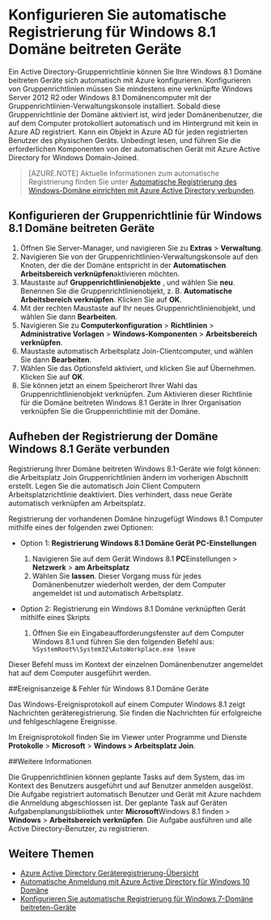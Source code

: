<properties
    pageTitle="Automatische Registrierung für Windows 8.1 Domäne beitreten Geräte konfigurieren | Microsoft Azure"
    description=" Schritte zum Konfigurieren von Gruppenrichtlinien für Windows 8.1 Domäne Geräte automatisch mit Azure registrieren. "
    services="active-directory"
    documentationCenter=""
    authors="femila"
    manager="swadhwa"
    editor=""/>

<tags
    ms.service="active-directory"
    ms.workload="identity"
    ms.tgt_pltfrm="na"
    ms.devlang="na"
    ms.topic="article"
    ms.date="09/21/2016"
    ms.author="Markvi"/>

# <a name="configure-automatic-device-registration-for-windows-81-domain-joined-devices"></a>Konfigurieren Sie automatische Registrierung für Windows 8.1 Domäne beitreten Geräte

Ein Active Directory-Gruppenrichtlinie können Sie Ihre Windows 8.1 Domäne beitreten Geräte sich automatisch mit Azure konfigurieren. Konfigurieren von Gruppenrichtlinien müssen Sie mindestens eine verknüpfte Windows Server 2012 R2 oder Windows 8.1 Domänencomputer mit der Gruppenrichtlinien-Verwaltungskonsole installiert. Sobald diese Gruppenrichtlinie der Domäne aktiviert ist, wird jeder Domänenbenutzer, die auf dem Computer protokolliert automatisch und im Hintergrund mit kein in Azure AD registriert. Kann ein Objekt in Azure AD für jeden registrierten Benutzer des physischen Geräts. Unbedingt lesen, und führen Sie die erforderlichen Komponenten von der automatischen Gerät mit Azure Active Directory for Windows Domain-Joined.

>[AZURE.NOTE]
 Aktuelle Informationen zum automatische Registrierung finden Sie unter [Automatische Registrierung des Windows-Domäne einrichten mit Azure Active Directory verbunden](active-directory-conditional-access-automatic-device-registration-setup.md).



## <a name="configure-the-group-policy-for-your-windows-81-domain-joined-devices"></a>Konfigurieren der Gruppenrichtlinie für Windows 8.1 Domäne beitreten Geräte

1. Öffnen Sie Server-Manager, und navigieren Sie zu **Extras** > **Verwaltung**.
2. Navigieren Sie von der Gruppenrichtlinien-Verwaltungskonsole auf den Knoten, der die der Domäne entspricht in der **Automatischen Arbeitsbereich verknüpfen**aktivieren möchten.
3. Maustaste auf **Gruppenrichtlinienobjekte** , und wählen Sie **neu**. Benennen Sie die Gruppenrichtlinienobjekt, z. B. **Automatische Arbeitsbereich verknüpfen**. Klicken Sie auf **OK**.
4. Mit der rechten Maustaste auf Ihr neues Gruppenrichtlinienobjekt, und wählen Sie dann **Bearbeiten**.
5. Navigieren Sie zu **Computerkonfiguration** > **Richtlinien** > **Administrative Vorlagen** > **Windows-Komponenten** > **Arbeitsbereich verknüpfen**.
6. Maustaste automatisch Arbeitsplatz Join-Clientcomputer, und wählen Sie dann **Bearbeiten**.
7. Wählen Sie das Optionsfeld aktiviert, und klicken Sie auf Übernehmen. Klicken Sie auf **OK**.
8. Sie können jetzt an einem Speicherort Ihrer Wahl das Gruppenrichtlinienobjekt verknüpfen. Zum Aktivieren dieser Richtlinie für die Domäne beitreten Windows 8.1 Geräte in Ihrer Organisation verknüpfen Sie die Gruppenrichtlinie mit der Domäne.

## <a name="unregistering-your-windows-81-domain-joined-devices"></a>Aufheben der Registrierung der Domäne Windows 8.1 Geräte verbunden

Registrierung Ihrer Domäne beitreten Windows 8.1-Geräte wie folgt können: die Arbeitsplatz Join Gruppenrichtlinien ändern im vorherigen Abschnitt erstellt. Legen Sie die automatisch Join Client Computern Arbeitsplatzrichtlinie deaktiviert. Dies verhindert, dass neue Geräte automatisch verknüpfen am Arbeitsplatz.

Registrierung der vorhandenen Domäne hinzugefügt Windows 8.1 Computer mithilfe eines der folgenden zwei Optionen:

* Option 1: **Registrierung Windows 8.1 Domäne Gerät PC-Einstellungen**
  1. Navigieren Sie auf dem Gerät Windows 8.1 **PC**Einstellungen > **Netzwerk** > **am Arbeitsplatz**
  2. Wählen Sie **lassen**.
Dieser Vorgang muss für jedes Domänenbenutzer wiederholt werden, der dem Computer angemeldet ist und automatisch Arbeitsplatz.

* Option 2: Registrierung ein Windows 8.1 Domäne verknüpften Gerät mithilfe eines Skripts
    1. Öffnen Sie ein Eingabeaufforderungsfenster auf dem Computer Windows 8.1 und führen Sie den folgenden Befehl aus:` %SystemRoot%\System32\AutoWorkplace.exe leave`
   
Dieser Befehl muss im Kontext der einzelnen Domänenbenutzer angemeldet hat auf dem Computer ausgeführt werden.

##<a name="event-viewer--errors-for-windows-81-domain-joined-devices"></a>Ereignisanzeige & Fehler für Windows 8.1 Domäne Geräte

Das Windows-Ereignisprotokoll auf einem Computer Windows 8.1 zeigt Nachrichten geräteregistrierung. Sie finden die Nachrichten für erfolgreiche und fehlgeschlagene Ereignisse. 

Im Ereignisprotokoll finden Sie im Viewer unter Programme und Dienste **Protokolle** > **Microsoft** > **Windows > Arbeitsplatz Join**.

##<a name="additional-details"></a>Weitere Informationen

Die Gruppenrichtlinien können geplante Tasks auf dem System, das im Kontext des Benutzers ausgeführt und auf Benutzer anmelden ausgelöst. Die Aufgabe registriert automatisch Benutzer und Gerät mit Azure nachdem die Anmeldung abgeschlossen ist. Der geplante Task auf Geräten Aufgabenplanungsbibliothek unter **Microsoft**Windows 8.1 finden > **Windows** > **Arbeitsbereich verknüpfen**. Die Aufgabe ausführen und alle Active Directory-Benutzer, zu registrieren. 

## <a name="additional-topics"></a>Weitere Themen
- [Azure Active Directory Geräteregistrierung-Übersicht](active-directory-conditional-access-device-registration-overview.md)
- [Automatische Anmeldung mit Azure Active Directory für Windows 10 Domäne](active-directory-conditional-access-automatic-device-registration.md)
- [Konfigurieren Sie automatische Registrierung für Windows 7-Domäne beitreten-Geräte](active-directory-conditional-access-automatic-device-registration-windows7.md)

